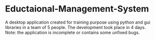 # Eductaional-Management-System
A desktop application created for training purpose using python and gui libraries in a team of 5 people.
The development took place in 4 days.
<br>
Note: the application is incomplete or contains some unfixed bugs.
